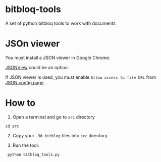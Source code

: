 # bitbloq-tools
A set of python bitbloq tools to work with documents

# JSOn viewer
You must install a JSON viewer in Google Chrome.

[JSONView](https://chrome.google.com/webstore/detail/jsonview/chklaanhfefbnpoihckbnefhakgolnmc) could be an option.

If JSON viewer is used, you must enable `Allow access to file URL` from [JSON config page](chrome://extensions/?id=chklaanhfefbnpoihckbnefhakgolnmc).

# How to
1. Open a terminal and go to `src` directory

```
cd src
```

2. Copy your `.3d.bitbloq` files into `src` directory.

3. Run the tool:

```
 python bitbloq_tools.py
```
